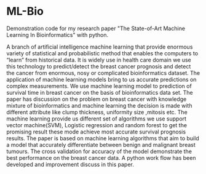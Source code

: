 # ML-Bio
Demonstration code for my research paper "The State-of-Art Machine Learning In Bioinformatics" with python.


A branch of artificial intelligence machine learning that provide enormous variety of statistical and probabilistic method that enables the computers to “learn” from historical data. It is widely use in health care domain we use this technology to predict/detect the breast cancer prognosis and detect the cancer from enormous, nosy or complicated bioinformatics dataset. The application of machine learning models bring to us accurate predictions on complex measurements. We use machine learning model to prediction of survival time in breast cancer on the basis of bioinformatics data set. The paper has discussion on the problem on breast cancer with knowledge mixture of bioinformatics and machine learning the decision is made with different attribute like clump thickness, uniformity size ,mitosis etc. The machine learning provide us different set of algorithms we use support vector machine(SVM), Logistic regression and random forest to get the promising result these mode achieve most accurate survival prognosis results.
The paper is based on machine learning algorithms that aim to build a model that accurately differentiate between benign and malignant breast tumours. The cross validation for accuracy of the model demonstrate the best performance on the breast cancer data. A python work flow has been developed and improvement discuss in this paper.
